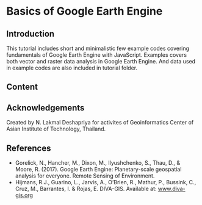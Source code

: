 # Basics of Google Earth Engine

## Introduction

This tutorial includes short and minimalistic few example codes covering fundamentals of Google Earth Engine with JavaScript. Examples covers both vector and raster data analysis in Google Earth Engine. And data used in example codes are also included in tutorial folder. 

## Content

## Acknowledgements

Created by N. Lakmal Deshapriya for activites of Geoinformatics Center of Asian Institute of Technology, Thailand.

## References 
* Gorelick, N., Hancher, M., Dixon, M., Ilyushchenko, S., Thau, D., & Moore, R. (2017). Google Earth Engine: Planetary-scale geospatial analysis for everyone. Remote Sensing of Environment.
* Hijmans, R.J., Guarino, L., Jarvis, A., O’Brien, R., Mathur, P., Bussink, C., Cruz, M., Barrantes, I. & Rojas, E. DIVA-GIS. Available at: www.diva-gis.org
